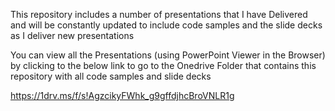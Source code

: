 This repository includes a number of presentations that I have Delivered and will be constantly updated to include code samples and the slide decks as I deliver new presentations

You can view all the Presentations (using PowerPoint Viewer in the Browser) by clicking to the below link to go to the Onedrive Folder that contains this repository with all code samples and slide decks

https://1drv.ms/f/s!AgzcikyFWhk_g9gffdjhcBroVNLR1g